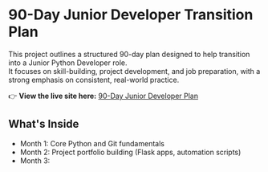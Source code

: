 # 90-Day Junior Developer Transition Plan

This project outlines a structured 90-day plan designed to help transition into a Junior Python Developer role.  
It focuses on skill-building, project development, and job preparation, with a strong emphasis on consistent, real-world practice.

👉 **View the live site here:** [90-Day Junior Developer Plan](https://crankyshorts.github.io/90-Day-Junior-Dev-Plan/)

## What's Inside
- Month 1: Core Python and Git fundamentals
- Month 2: Project portfolio building (Flask apps, automation scripts)
- Month 3:

